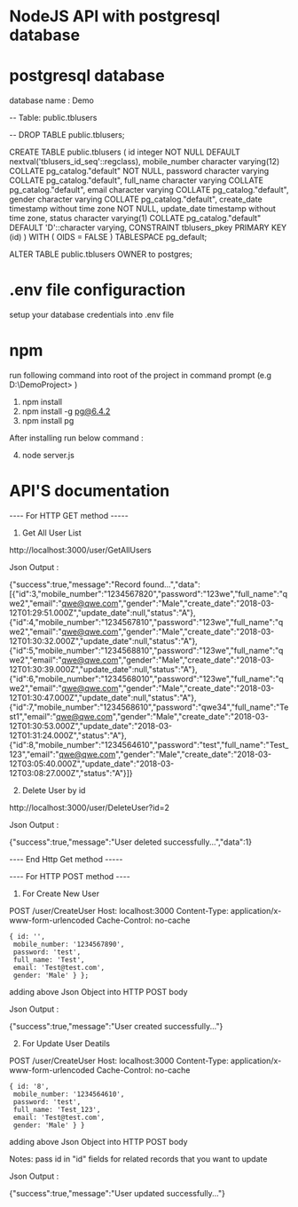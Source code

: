 # NodeJS API with postgresql database

# postgresql database

database name : Demo

-- Table: public.tblusers

-- DROP TABLE public.tblusers;

CREATE TABLE public.tblusers
(
    id integer NOT NULL DEFAULT nextval('tblusers_id_seq'::regclass),
    mobile_number character varying(12) COLLATE pg_catalog."default" NOT NULL,
    password character varying COLLATE pg_catalog."default",
    full_name character varying COLLATE pg_catalog."default",
    email character varying COLLATE pg_catalog."default",
    gender character varying COLLATE pg_catalog."default",
    create_date timestamp without time zone NOT NULL,
    update_date timestamp without time zone,
    status character varying(1) COLLATE pg_catalog."default" DEFAULT 'D'::character varying,
    CONSTRAINT tblusers_pkey PRIMARY KEY (id)
)
WITH (
    OIDS = FALSE
)
TABLESPACE pg_default;

ALTER TABLE public.tblusers
    OWNER to postgres;


# .env file configuraction

setup your database credentials into .env file


# npm 

run following command into root of the project in command prompt (e.g D:\DemoProject> )

1) npm install
2) npm install -g pg@6.4.2
3) npm install pg

After installing run below command : 

4) node server.js


# API'S documentation 

---- For HTTP GET method -----

1) Get All User List

http://localhost:3000/user/GetAllUsers

Json Output :

{"success":true,"message":"Record found...","data":[{"id":3,"mobile_number":"1234567820","password":"123we","full_name":"qwe2","email":"qwe@qwe.com","gender":"Male","create_date":"2018-03-12T01:29:51.000Z","update_date":null,"status":"A"},{"id":4,"mobile_number":"1234567810","password":"123we","full_name":"qwe2","email":"qwe@qwe.com","gender":"Male","create_date":"2018-03-12T01:30:32.000Z","update_date":null,"status":"A"},{"id":5,"mobile_number":"1234568810","password":"123we","full_name":"qwe2","email":"qwe@qwe.com","gender":"Male","create_date":"2018-03-12T01:30:39.000Z","update_date":null,"status":"A"},{"id":6,"mobile_number":"1234568010","password":"123we","full_name":"qwe2","email":"qwe@qwe.com","gender":"Male","create_date":"2018-03-12T01:30:47.000Z","update_date":null,"status":"A"},{"id":7,"mobile_number":"1234568610","password":"qwe34","full_name":"Test1","email":"qwe@qwe.com","gender":"Male","create_date":"2018-03-12T01:30:53.000Z","update_date":"2018-03-12T01:31:24.000Z","status":"A"},{"id":8,"mobile_number":"1234564610","password":"test","full_name":"Test_123","email":"qwe@qwe.com","gender":"Male","create_date":"2018-03-12T03:05:40.000Z","update_date":"2018-03-12T03:08:27.000Z","status":"A"}]}


2) Delete User by id

http://localhost:3000/user/DeleteUser?id=2

Json Output :

{"success":true,"message":"User deleted successfully...","data":1}

---- End Http Get method -----



---- For HTTP POST method ----

1) For Create New User

POST /user/CreateUser
Host: localhost:3000
Content-Type: application/x-www-form-urlencoded
Cache-Control: no-cache

    { id: '',
     mobile_number: '1234567890',
     password: 'test',
     full_name: 'Test',
     email: 'Test@test.com',
     gender: 'Male' } };

adding above Json Object into HTTP POST body


Json Output :

{"success":true,"message":"User created successfully..."}


2) For Update User Deatils

POST /user/CreateUser
Host: localhost:3000
Content-Type: application/x-www-form-urlencoded
Cache-Control: no-cache

    { id: '8',
     mobile_number: '1234564610',
     password: 'test',
     full_name: 'Test_123',
     email: 'Test@test.com',
     gender: 'Male' } }

adding above Json Object into HTTP POST body

Notes: pass id in "id" fields for related records that you want to update

Json Output :

{"success":true,"message":"User updated successfully..."}




